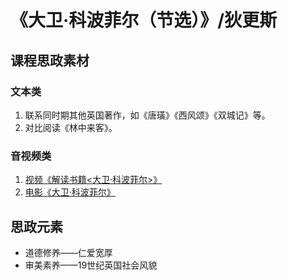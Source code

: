 # 《大卫·科波菲尔（节选）》/狄更斯

## 课程思政素材

### 文本类

1. 联系同时期其他英国著作，如《唐璜》《西风颂》《双城记》等。
2. 对比阅读《林中来客》。

### 音视频类

1. [视频《解读书籍<大卫·科波菲尔>》](https://www.bilibili.com/video/BV1kp4y1x7px/?spm_id_from=333.337.search-card.all.click&vd_source=9dd28950c31bfacab6a9020e0908c63f)
2. [电影《大卫·科波菲尔》](https://v.qq.com/x/cover/qzl67hjc31oyqbu/d0016pdfn7g.html)

## 思政元素

- 道德修养——仁爱宽厚
- 审美素养——19世纪英国社会风貌
